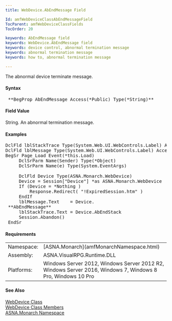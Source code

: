 ```yaml
---
title: WebDevice.AbEndMessage Field

Id: amfWebDeviceClassAbEndMessageField
TocParent: amfWebDeviceClassFields
TocOrder: 20

keywords: AbEndMessage field
keywords: WebDevice.AbEndMessage field
keywords: device control, abnormal termination message
keywords: abnormal termination message
keywords: how to, abnormal termination message

---
```


The abnormal device terminate message.

#### Syntax
<pre class="prettyprint"> **BegProp AbEndMessage Access(*Public) Type(*String)**       </pre> 

<!--mine -->

#### Field Value
String. An abnormal termination message.

#### Examples
<pre class="prettyprint">DclFld lblStackTrace Type(System.Web.UI.WebControls.Label) Access(*Protected) WithEvents(*Yes)
DclFld lblMessage Type(System.Web.UI.WebControls.Label) Access(*Protected) WithEvents(*Yes)
BegSr Page_Load Event(*this.Load)
     DclSrParm Name(Sender) Type(*Object)
     DclSrParm Name(e) Type(System.EventArgs)

     DclFld Device Type(ASNA.Monarch.WebDevice)
     Device = Session["Device"] *as ASNA.Monarch.WebDevice
     If (Device = *Nothing )
         Response.Redirect( "!ExpiredSession.htm" )
     EndIf
     lblMessage.Text    = Device.
 **AbEndMessage** 
     lblStackTrace.Text = Device.AbEndStack
     Session.Abandon()
 EndSr
</pre>

<!-- -->

#### Requirements
<table class="dttable" cellspacing="0" cellpadding="4" width="60%">
           <colgroup>
            <col width="15%" style="font-weight:bold" />
            <col width="85%" />
          </colgroup>
          <tr>
            <td>Namespace:</td>
            <td>[ASNA.Monarch](amfMonarchNamespace.html)</td>
          </tr>
          <tr>
            <td>Assembly:</td>
            <td>ASNA.VisualRPG.Runtime.DLL</td>
          </tr>
         <tr>
            <td>Platforms:</td>
            <td> Windows Server 2012, Windows Server 2012 R2, Windows Server 2016, Windows 7, Windows 8 Pro, Windows 10 Pro</td>
         </tr>
</table>

#### See Also
[WebDevice Class](amfWebDeviceClass.html) <br /> [ WebDevice Class Members](amfWebDeviceClassMembers.html) <br /> [ASNA.Monarch Namespace](amfMonarchNamespace.html) 
